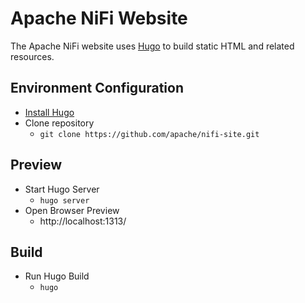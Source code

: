 <!--
   Licensed to the Apache Software Foundation (ASF) under one or more
   contributor license agreements.  See the NOTICE file distributed with
   this work for additional information regarding copyright ownership.
   The ASF licenses this file to You under the Apache License, Version 2.0
   (the "License"); you may not use this file except in compliance with
   the License.  You may obtain a copy of the License at

       http://www.apache.org/licenses/LICENSE-2.0

   Unless required by applicable law or agreed to in writing, software
   distributed under the License is distributed on an "AS IS" BASIS,
   WITHOUT WARRANTIES OR CONDITIONS OF ANY KIND, either express or implied.
   See the License for the specific language governing permissions and
   limitations under the License.
-->
# Apache NiFi Website

The Apache NiFi website uses [Hugo](https://gohugo.io) to build static HTML and related resources.

## Environment Configuration

- [Install Hugo](https://gohugo.io/getting-started/installing)
- Clone repository
  - `git clone https://github.com/apache/nifi-site.git`

## Preview

- Start Hugo Server
  - `hugo server`
- Open Browser Preview
  - http://localhost:1313/

## Build

- Run Hugo Build
  - `hugo`